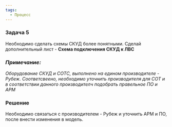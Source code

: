 ```yaml
---
tags:
  - Процесс
---
```

### Задача 5
Необходимо сделать схемы СКУД более понятными. Сделай дополнительный лист - **Схема подключения СКУД к ЛВС** 

### *Примечание:*
*Оборудование СКУД и СОТС, выполнено на едином производителе - Рубеж. Соответсвеено, необходимо уточнить производителя для СОТ и в соответствии данного производителч подобрать правельное ПО и АРМ*




### Решение
Необходимо связаться с производителем - Рубеж и уточнить АРМ и ПО, после внести изменения в модель.